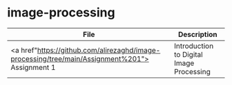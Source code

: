 # image-processing

| File | Description | 
| ------ | ------ | 
| <a href"https://github.com/alirezaghd/image-processing/tree/main/Assignment%201"> Assignment 1 </a> | Introduction to Digital Image Processing |
